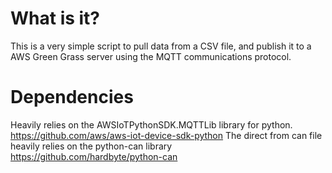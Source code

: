 # What is it?
This is a very simple script to pull data from a CSV file, and publish it to a AWS Green Grass server using the MQTT communications protocol. 

# Dependencies
Heavily relies on the AWSIoTPythonSDK.MQTTLib library for python. 
https://github.com/aws/aws-iot-device-sdk-python
The direct from can file heavily relies on the python-can library
https://github.com/hardbyte/python-can
